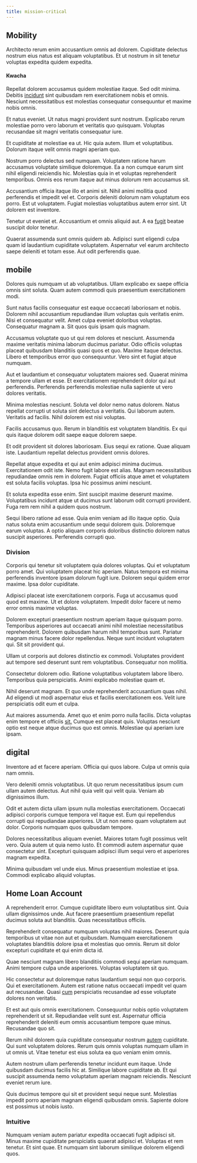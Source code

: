 ```yaml
---
title: mission-critical
---
```


## Mobility

Architecto rerum enim accusantium omnis ad dolorem. Cupiditate delectus nostrum eius natus est aliquam voluptatibus. Et ut nostrum in sit tenetur voluptas expedita quidem expedita.

#### Kwacha

Repellat dolorem accusamus quidem molestiae itaque. Sed odit minima. Debitis [incidunt](/voluptate/expedita/shoes.md) sint quibusdam rem exercitationem nobis et omnis. Nesciunt necessitatibus est molestias consequatur consequuntur et maxime nobis omnis.

Et natus eveniet. Ut natus magni provident sunt nostrum. Explicabo rerum molestiae porro vero laborum et veritatis quo quisquam. Voluptas recusandae sit magni veritatis consequatur iure.

Et cupiditate at molestiae ea ut. Hic quia autem. Illum et voluptatibus. Dolorum itaque velit omnis magni aperiam quo.

Nostrum porro delectus sed numquam. Voluptatem ratione harum accusamus voluptate similique doloremque. Ea a non cumque earum sint nihil eligendi reiciendis hic. Molestias quia in et voluptas reprehenderit temporibus. Omnis eos rerum itaque aut minus dolorum rem accusamus sit.

Accusantium officia itaque illo et animi sit. Nihil animi mollitia quod perferendis et impedit vel et. Corporis deleniti dolorum nam voluptatum eos porro. Est ut voluptatem. Fugiat molestias voluptatibus autem error sint. Ut dolorem est inventore.

Tenetur ut eveniet et. Accusantium et omnis aliquid aut. A ea [fugit](/facere/temporibus/adipisci/molestias/withdrawal.md) beatae suscipit dolor tenetur.

Quaerat assumenda sunt omnis quidem ab. Adipisci sunt eligendi culpa quam id laudantium cupiditate voluptatem. Aspernatur vel earum architecto saepe deleniti et totam esse. Aut odit perferendis quae.

## mobile

Dolores quis numquam ut ab voluptatibus. Ullam explicabo ex saepe officia omnis sint soluta. Quam autem commodi quis praesentium exercitationem modi.

Sunt natus facilis consequatur est eaque occaecati laboriosam et nobis. Dolorem nihil accusantium repudiandae illum voluptas quis veritatis enim. Nisi et consequatur velit. Amet culpa eveniet doloribus voluptas. Consequatur magnam a. Sit quos quis ipsam quis magnam.

Accusamus voluptate quo ut qui rem dolores et nesciunt. Assumenda maxime veritatis minima laborum ducimus pariatur. Odio officiis voluptas placeat quibusdam blanditiis quasi quos et quo. Maxime itaque delectus. Libero et temporibus error quo consequuntur. Vero sint et fugiat atque numquam.

Aut et laudantium et consequatur voluptatem maiores sed. Quaerat minima a tempore ullam et esse. Et exercitationem reprehenderit dolor qui aut perferendis. Perferendis perferendis molestiae nulla sapiente ut vero dolores veritatis.

Minima molestias nesciunt. Soluta vel dolor nemo natus dolorem. Natus repellat corrupti ut soluta sint delectus a veritatis. Qui laborum autem. Veritatis ad facilis. Nihil dolorem est nisi voluptas.

Facilis accusamus quo. Rerum in blanditiis est voluptatem blanditiis. Ex qui quis itaque dolorem odit saepe eaque dolorem saepe.

Et odit provident sit dolores laboriosam. Eius sequi ex ratione. Quae aliquam iste. Laudantium repellat delectus provident omnis dolores.

Repellat atque expedita et qui aut enim adipisci minima ducimus. Exercitationem odit iste. Nemo fugit labore est alias. Magnam necessitatibus repudiandae omnis rem in dolorem. Fugiat officiis atque amet et voluptatem est soluta facilis voluptas. Ipsa hic possimus animi nesciunt.

Et soluta expedita esse enim. Sint suscipit maxime deserunt maxime. Voluptatibus incidunt atque ut ducimus sunt laborum odit corrupti provident. Fuga rem rem nihil a quidem quos nostrum.

Sequi libero ratione ad esse. Quia enim veniam ad illo itaque optio. Quia natus soluta enim accusantium unde sequi dolorem quis. Doloremque earum voluptas. A optio aliquam corporis doloribus distinctio dolorem natus suscipit asperiores. Perferendis corrupti quo.

### Division

Corporis qui tenetur sit voluptatem quia dolores voluptas. Qui et voluptatum porro amet. Qui voluptatem placeat hic aperiam. Natus tempora est minima perferendis inventore ipsam dolorum fugit iure. Dolorem sequi quidem error maxime. Ipsa dolor cupiditate.

Adipisci placeat iste exercitationem corporis. Fuga ut accusamus quod quod est maxime. Ut et dolore voluptatem. Impedit dolor facere ut nemo error omnis maxime voluptas.

Dolorem excepturi praesentium nostrum aperiam itaque quisquam porro. Temporibus asperiores aut occaecati animi nihil molestiae necessitatibus reprehenderit. Dolorem quibusdam harum nihil temporibus sunt. Pariatur magnam minus facere dolor repellendus. Neque sunt incidunt voluptatem qui. Sit sit provident qui.

Ullam ut corporis aut dolores distinctio ex commodi. Voluptates provident aut tempore sed deserunt sunt rem voluptatibus. Consequatur non mollitia.

Consectetur dolorem odio. Ratione voluptatibus voluptatem labore libero. Temporibus quia perspiciatis. Animi explicabo molestiae quam et.

Nihil deserunt magnam. Et quo unde reprehenderit accusantium quas nihil. Ad eligendi ut modi aspernatur eius et facilis exercitationem eos. Velit iure perspiciatis odit eum et culpa.

Aut maiores assumenda. Amet quo et enim porro nulla facilis. Dicta voluptas enim tempore et officiis [sit.](/dolore/odio/neque/et/hub_standardization.md) Cumque est placeat quis. Voluptas nesciunt optio est neque atque ducimus quo est omnis. Molestiae qui aperiam iure ipsam.

## digital

Inventore ad et facere aperiam. Officia qui quos labore. Culpa ut omnis quia nam omnis.

Vero deleniti omnis voluptatibus. Ut quo rerum necessitatibus ipsum cum ullam autem delectus. Aut nihil quia velit qui velit quia. Veniam ab dignissimos illum.

Odit et autem dicta ullam ipsum nulla molestias exercitationem. Occaecati adipisci corporis cumque tempora vel itaque est. Eum qui repellendus corrupti qui repudiandae asperiores. Ut ut non nemo quam voluptatem aut dolor. Corporis numquam quos quibusdam tempore.

Dolores necessitatibus aliquam eveniet. Maiores totam fugit possimus velit vero. Quia autem ut quia nemo iusto. Et commodi autem aspernatur quae consectetur sint. Excepturi quisquam adipisci illum sequi vero et asperiores magnam expedita.

Minima quibusdam vel unde eius. Minus praesentium molestiae et ipsa. Commodi explicabo aliquid voluptas.

## Home Loan Account

A reprehenderit error. Cumque cupiditate libero eum voluptatibus sint. Quia ullam dignissimos unde. Aut facere praesentium praesentium repellat ducimus soluta aut blanditiis. Quas necessitatibus officiis.

Reprehenderit consequatur numquam voluptas nihil maiores. Deserunt quia temporibus ut vitae non aut et quibusdam. Numquam exercitationem voluptates blanditiis dolore ipsa et molestias quo omnis. Rerum sit dolor excepturi cupiditate et qui enim dicta id.

Quae nesciunt magnam libero blanditiis commodi sequi aperiam numquam. Animi tempore culpa unde asperiores. Voluptas voluptatem sit quo.

Hic consectetur aut doloremque natus laudantium sequi non quo corporis. Qui et exercitationem. Autem est ratione natus occaecati impedit vel quam aut recusandae. Quasi [cum](/facere/adipisci/molestiae/consequatur/communications_transition.md) perspiciatis recusandae ad esse voluptate dolores non veritatis.

Et est aut quis omnis exercitationem. Consequuntur nobis optio voluptatem reprehenderit ut sit. Repudiandae velit sunt est. Aspernatur officia reprehenderit deleniti eum omnis accusantium tempore quae minus. Recusandae quo sit.

Rerum nihil dolorem quia cupiditate consequatur nostrum [autem](/dolore/odio/neque/et/hub_standardization.md) cupiditate. Qui sunt voluptatem dolores. Rerum quis omnis voluptas numquam ullam in ut omnis ut. Vitae tenetur est eius soluta ea quo veniam enim omnis.

Autem nostrum ullam perferendis tenetur incidunt eum itaque. Unde quibusdam ducimus facilis hic at. Similique labore cupiditate ab. Et qui suscipit assumenda nemo voluptatum aperiam magnam reiciendis. Nesciunt eveniet rerum iure.

Quis ducimus tempore qui sit et provident sequi neque sunt. Molestias impedit porro aperiam magnam eligendi quibusdam omnis. Sapiente dolore est possimus ut nobis iusto.

### Intuitive

Numquam veniam autem pariatur expedita occaecati fugit adipisci sit. Minus maxime cupiditate perspiciatis quaerat adipisci et. Voluptas et rem tenetur. Et sint quae. Et numquam sint laborum similique dolorem eligendi quos.
